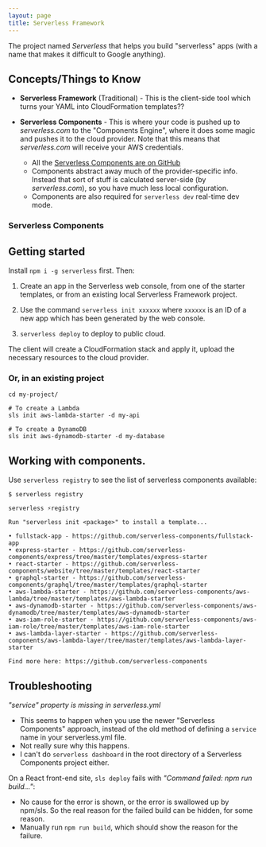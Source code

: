 ```yaml
---
layout: page
title: Serverless Framework
---
```


The project named _Serverless_ that helps you build "serverless" apps (with a name that makes it difficult to Google anything).

## Concepts/Things to Know

- **Serverless Framework** (Traditional) - This is the client-side tool which turns your YAML into CloudFormation templates??

- **Serverless Components** - This is where your code is pushed up to _serverless.com_ to the "Components Engine", where it does some magic and pushes it to the cloud provider. Note that this means that _serverless.com_ will receive your AWS credentials.
  - All the [Serverless Components are on GitHub](https://github.com/serverless-components)
  - Components abstract away much of the provider-specific info. Instead that sort of stuff is calculated server-side (by _serverless.com_), so you have much less local configuration.
  - Components are also required for `serverless dev` real-time dev mode.

### Serverless Components



## Getting started

Install `npm i -g serverless` first. Then:

1.  Create an app in the Serverless web console, from one of the starter templates, or from an existing local Serverless Framework project.

2.  Use the command `serverless init xxxxxx` where `xxxxxx` is an ID of a new app which has been generated by the web console.

3.  `serverless deploy` to deploy to public cloud.

The client will create a CloudFormation stack and apply it, upload the necessary resources to the cloud provider.

### Or, in an existing project

```
cd my-project/

# To create a Lambda
sls init aws-lambda-starter -d my-api

# To create a DynamoDB
sls init aws-dynamodb-starter -d my-database

```

## Working with components.

Use `serverless registry` to see the list of serverless components available:

```
$ serverless registry

serverless ⚡registry

Run "serverless init <package>" to install a template...

• fullstack-app - https://github.com/serverless-components/fullstack-app
• express-starter - https://github.com/serverless-components/express/tree/master/templates/express-starter
• react-starter - https://github.com/serverless-components/website/tree/master/templates/react-starter
• graphql-starter - https://github.com/serverless-components/graphql/tree/master/templates/graphql-starter
• aws-lambda-starter - https://github.com/serverless-components/aws-lambda/tree/master/templates/aws-lambda-starter
• aws-dynamodb-starter - https://github.com/serverless-components/aws-dynamodb/tree/master/templates/aws-dynamodb-starter
• aws-iam-role-starter - https://github.com/serverless-components/aws-iam-role/tree/master/templates/aws-iam-role-starter
• aws-lambda-layer-starter - https://github.com/serverless-components/aws-lambda-layer/tree/master/templates/aws-lambda-layer-starter

Find more here: https://github.com/serverless-components
```

## Troubleshooting

_"service" property is missing in serverless.yml_

- This seems to happen when you use the newer "Serverless Components" approach, instead of the old method of defining a `service` name in your serverless.yml file.
- Not really sure why this happens.
- I can't do `serverless dashboard` in the root directory of a Serverless Components project either.

On a React front-end site, `sls deploy` fails with _"Command failed: npm run build..."_:

- No cause for the error is shown, or the error is swallowed up by npm/sls. So the real reason for the failed build can be hidden, for some reason.
- Manually run `npm run build`, which should show the reason for the failure.
